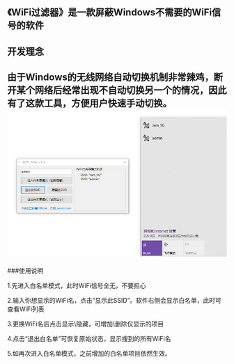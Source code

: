 ## 《WiFi过滤器》是一款屏蔽Windows不需要的WiFi信号的软件
## 开发理念
 由于Windows的无线网络自动切换机制非常辣鸡，断开某个网络后经常出现不自动切换另一个的情况，因此有了这款工具，方便用户快速手动切换。
[![](https://raw.githubusercontent.com/CzJam/WiFi_SSID_Filter/master/WIFI_Filter/1.png)](https://raw.githubusercontent.com/CzJam/WiFi_SSID_Filter/master/WIFI_Filter/1.png)
------------
###使用说明

1.先进入白名单模式，此时WiFi信号全无，不要担心

2.输入你想显示的WiFi名，点击“显示此SSID”。软件右侧会显示白名单，此时可查看WiFi列表

3.更换WiFi名后点击显示\隐藏，可增加\删除仅显示的项目

4.点击“退出白名单”可恢复原始状态，显示搜到的所有WiFi名

5.如再次进入白名单模式，之前增加的白名单项目依然生效。

